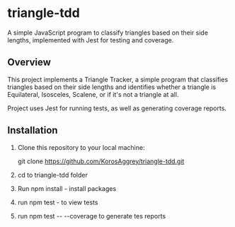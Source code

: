 # triangle-tdd
A simple JavaScript program to classify triangles based on their side lengths, implemented with Jest for testing and coverage.

## Overview

This project implements a Triangle Tracker, a simple program that classifies triangles based on their side lengths and identifies whether a triangle is Equilateral, Isosceles, Scalene, or if it's not a triangle at all.

Project uses Jest for running tests, as well as generating coverage reports.

## Installation

1. Clone this repository to your local machine:

	git clone https://github.com/KorosAggrey/triangle-tdd.git

2. cd to triangle-tdd folder
3. Run npm install - install packages
4. run npm test - to view tests
5. run npm test -- --coverage to generate tes reports

